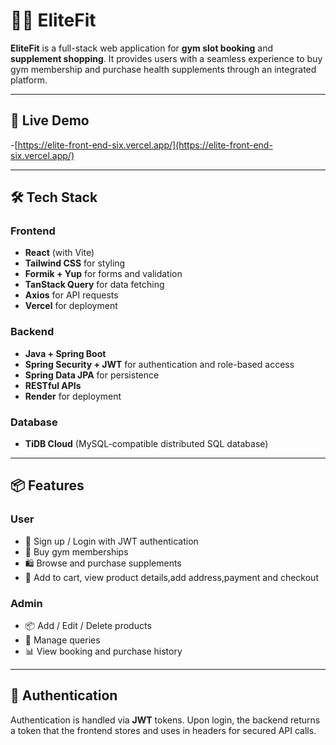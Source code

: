 # 🏋️‍♂️ EliteFit

**EliteFit** is a full-stack web application for **gym slot booking** and **supplement shopping**. It provides users with a seamless experience to buy gym membership and purchase health supplements through an integrated platform.

---

## 🚀 Live Demo

-[https://elite-front-end-six.vercel.app/](https://elite-front-end-six.vercel.app/)


---

## 🛠️ Tech Stack

### Frontend
- **React** (with Vite)
- **Tailwind CSS** for styling
- **Formik + Yup** for forms and validation
- **TanStack Query** for data fetching
- **Axios** for API requests
- **Vercel** for deployment

### Backend
- **Java + Spring Boot**
- **Spring Security + JWT** for authentication and role-based access
- **Spring Data JPA** for persistence
- **RESTful APIs**
- **Render** for deployment

### Database
- **TiDB Cloud** (MySQL-compatible distributed SQL database)

---

## 📦 Features

### User
- 🧾 Sign up / Login with JWT authentication
- 💪 Buy gym memberships 
- 🛍 Browse and purchase supplements
- 🛒 Add to cart, view product details,add address,payment and checkout

### Admin
- 📦 Add / Edit / Delete products
- 📅 Manage queries
- 📊 View booking and purchase history

---

## 🔐 Authentication

Authentication is handled via **JWT** tokens. Upon login, the backend returns a token that the frontend stores and uses in headers for secured API calls.


